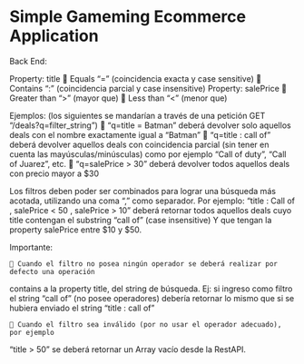 # Simple Gameming Ecommerce Application

Back End:

Property: title
	 Equals “=” (coincidencia exacta y case sensitive)
	 Contains “:” (coincidencia parcial y case insensitive)
Property: salePrice
	 Greater than “>” (mayor que)
	 Less than “<” (menor que)
	
Ejemplos: (los siguientes se mandarían a través de una petición GET “/deals?q=filter_string”)
	 “q=title = Batman” deberá devolver solo aquellos deals con el nombre exactamente
igual a “Batman”
	 “q=title : call of” deberá devolver aquellos deals con coincidencia parcial (sin tener en
cuenta las mayúsculas/minúsculas) como por ejemplo “Call of duty”, “Call of Juarez”,
etc.
	 “q=salePrice > 30” deberá devolver todos aquellos deals con precio mayor a $30
	
Los filtros deben poder ser combinados para lograr una búsqueda más acotada, utilizando una
coma “,” como separador. Por ejemplo:
“title : Call of , salePrice < 50 , salePrice > 10” deberá retornar todos aquellos deals cuyo title
contengan el substring “call of” (case insensitive) Y que tengan la property salePrice entre $10 y
$50.

Importante:

	 Cuando el filtro no posea ningún operador se deberá realizar por defecto una operación
contains a la property title, del string de búsqueda. Ej: si ingreso como filtro el string
“call of” (no posee operadores) debería retornar lo mismo que si se hubiera enviado el
string “title : call of”

	 Cuando el filtro sea inválido (por no usar el operador adecuado), por ejemplo
“title > 50” se deberá retornar un Array vacío desde la RestAPI.